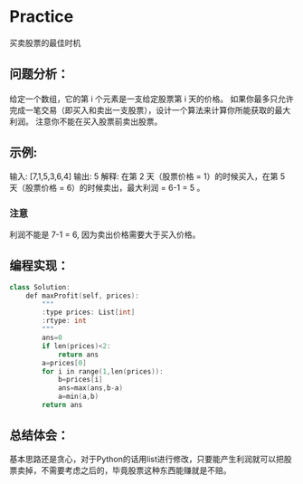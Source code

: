 # Practice
买卖股票的最佳时机
## 问题分析：
#### 
给定一个数组，它的第 i 个元素是一支给定股票第 i 天的价格。
如果你最多只允许完成一笔交易（即买入和卖出一支股票），设计一个算法来计算你所能获取的最大利润。
注意你不能在买入股票前卖出股票。
## 示例:
输入: [7,1,5,3,6,4]
输出: 5
解释: 在第 2 天（股票价格 = 1）的时候买入，在第 5 天（股票价格 = 6）的时候卖出，最大利润 = 6-1 = 5 。
### 注意
利润不能是 7-1 = 6, 因为卖出价格需要大于买入价格。
## 编程实现：
```C++
class Solution:
    def maxProfit(self, prices):
        """
        :type prices: List[int]
        :rtype: int
        """
        ans=0  
        if len(prices)<2:  
            return ans  
        a=prices[0]  
        for i in range(1,len(prices)):
            b=prices[i] 
            ans=max(ans,b-a)  
            a=min(a,b)  
        return ans  
```
## 总结体会：
基本思路还是贪心，对于Python的话用list进行修改，只要能产生利润就可以把股票卖掉，不需要考虑之后的，毕竟股票这种东西能赚就是不赔。